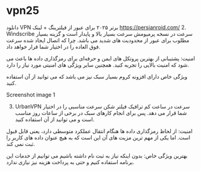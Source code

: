# vpn25
دانلود VPN برتر ۲۰۲۵ برای عبور از فیلترینگ + لینک
https://persianroid.com/
2. Windscribe
سرعت
در نسخه پرمیومش سرعت بسیار بالا و پایدار است و گزینه بسیار مطلوب برای عبور از محدودیت‌ های شدید می‌ باشد. چرا که اتصال ایجاد شده سرعت فوق العاده را در اختیار شما قرار خواهد داد.

امنیت:
پشتیبانی از بهترین پروتکل‌ های ایمن و حرفه‌ای برای رمزگذاری داده‌ ها باعث می‌ شود که امنیت بالایی را تجربه کنید. همچنین سایر ویژگی‌ های امنیتی مورد نیاز را دارد.

ویژگی خاص
دارای افزونه کروم بسیار سبک نیز می‌ باشد که می‌ توانید از آن استفاده کنید.

Screenshot image 1

3. UrbanVPN
سرعت
در ساعت کم ترافیک فیلتر شکن سرعت مناسبی را در اختیار شما قرار می‌ دهد. پس برای انجام کارهای سبک در برخی از ساعات روز مناسب است و می‌ توانید از آن استفاده کنید.

امنیت:
از لحاظ رمزگذاری داده‌ ها هنگام انتقال عملکرد متوسطی دارد، یعنی قابل قبول است. اما یکی از مهم‌ ترین مزیت‌ های آن این است که به هیچ عنوان داده‌ های کاربر را ثبت نمی‌ کند.

بهترین ویژگی خاص:
بدون اینکه نیاز به ثبت نام داشته باشیم می‌ توانیم از خدمات این برنامه استفاده کنیم و حتی به پرداخت هزینه نیز نیازی ندارد.

